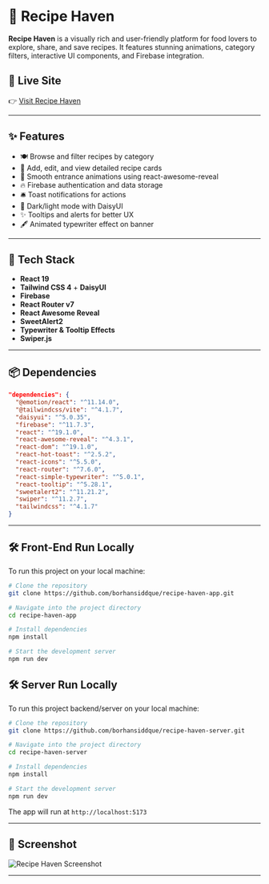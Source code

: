 
# 🍲 Recipe Haven

**Recipe Haven** is a visually rich and user-friendly platform for food lovers to explore, share, and save recipes. It features stunning animations, category filters, interactive UI components, and Firebase integration.

## 🚀 Live Site

👉 [Visit Recipe Haven](https://recipe-haven-app-a09fe.web.app/)

---

## ✨ Features

- 🍽️ Browse and filter recipes by category
- 📝 Add, edit, and view detailed recipe cards
- 🌈 Smooth entrance animations using react-awesome-reveal
- 🔥 Firebase authentication and data storage
- 🛎️ Toast notifications for actions
- 🎨 Dark/light mode with DaisyUI
- ✨ Tooltips and alerts for better UX
- 🖋️ Animated typewriter effect on banner

---

## 🧰 Tech Stack

- **React 19**
- **Tailwind CSS 4** + **DaisyUI**
- **Firebase**
- **React Router v7**
- **React Awesome Reveal**
- **SweetAlert2**
- **Typewriter & Tooltip Effects**
- **Swiper.js**

---

## 📦 Dependencies

```json
"dependencies": {
  "@emotion/react": "^11.14.0",
  "@tailwindcss/vite": "^4.1.7",
  "daisyui": "^5.0.35",
  "firebase": "^11.7.3",
  "react": "^19.1.0",
  "react-awesome-reveal": "^4.3.1",
  "react-dom": "^19.1.0",
  "react-hot-toast": "^2.5.2",
  "react-icons": "^5.5.0",
  "react-router": "^7.6.0",
  "react-simple-typewriter": "^5.0.1",
  "react-tooltip": "^5.28.1",
  "sweetalert2": "^11.21.2",
  "swiper": "^11.2.7",
  "tailwindcss": "^4.1.7"
}
```

---

## 🛠️ Front-End Run Locally

To run this project on your local machine:

```bash
# Clone the repository
git clone https://github.com/borhansiddque/recipe-haven-app.git

# Navigate into the project directory
cd recipe-haven-app

# Install dependencies
npm install

# Start the development server
npm run dev
```
## 🛠️ Server Run Locally

To run this project backend/server on your local machine:

```bash
# Clone the repository
git clone https://github.com/borhansiddque/recipe-haven-server.git

# Navigate into the project directory
cd recipe-haven-server

# Install dependencies
npm install

# Start the development server
npm run dev
```

The app will run at `http://localhost:5173`

---

## 📸 Screenshot

![Recipe Haven Screenshot](https://i.ibb.co/9kgfn8J6/recipe-haven-app.png)

---
